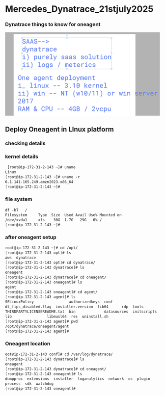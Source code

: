 # Mercedes_Dynatrace_21stjuly2025

### Dynatrace things to know for oneagent 

<img src="dn1.png">

## Deploy Oneagent in LInux platform 

### checking details 

### kernel details 

```
 [root@ip-172-31-2-143 ~]# uname
Linux
[root@ip-172-31-2-143 ~]# uname -r
6.1.141-165.249.amzn2023.x86_64
[root@ip-172-31-2-143 ~]# 

```

### file system 

```
df -hT   /
Filesystem     Type  Size  Used Avail Use% Mounted on
/dev/xvda1     xfs    30G  1.7G   29G   6% /
[root@ip-172-31-2-143 ~]# 

```

### after oneagent setup 

```
root@ip-172-31-2-143 ~]# cd /opt/
[root@ip-172-31-2-143 opt]# ls
aws  dynatrace
[root@ip-172-31-2-143 opt]# cd dynatrace/
[root@ip-172-31-2-143 dynatrace]# ls
oneagent
[root@ip-172-31-2-143 dynatrace]# cd oneagent/
[root@ip-172-31-2-143 oneagent]# ls
agent
[root@ip-172-31-2-143 oneagent]# cd agent/
[root@ip-172-31-2-143 agent]# ls
SELinuxPolicy                authorizedkeys  conf         dt_fips_disabled.flag  installer.version  lib64      rdp  tools
THIRDPARTYLICENSEREADME.txt  bin             datasources  initscripts            lib                libmusl64  res  uninstall.sh
[root@ip-172-31-2-143 agent]# pwd
/opt/dynatrace/oneagent/agent
[root@ip-172-31-2-143 agent]# 

```

### Oneagent location 

```
oot@ip-172-31-2-143 conf]# cd /var/log/dynatrace/
[root@ip-172-31-2-143 dynatrace]# ls
oneagent
[root@ip-172-31-2-143 dynatrace]# cd oneagent/
[root@ip-172-31-2-143 oneagent]# ls
dumpproc  extensions  installer  loganalytics  network  os  plugin  process  sdk  watchdog
[root@ip-172-31-2-143 oneagent]# 


```

